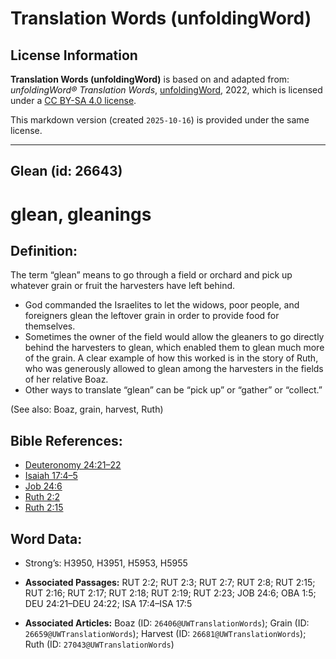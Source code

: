 # Translation Words (unfoldingWord)

## License Information

**Translation Words (unfoldingWord)** is based on and adapted from: _unfoldingWord® Translation Words_, [unfoldingWord](https://unfoldingword.org/utw), 2022, which is licensed under a [CC BY-SA 4.0 license](https://creativecommons.org/licenses/by-sa/4.0/legalcode.en).

This markdown version (created `2025-10-16`) is provided under the same license.



--------------------------------

## Glean (id: 26643)

glean, gleanings
================

Definition:
-----------

The term “glean” means to go through a field or orchard and pick up whatever grain or fruit the harvesters have left behind.

* God commanded the Israelites to let the widows, poor people, and foreigners glean the leftover grain in order to provide food for themselves.
* Sometimes the owner of the field would allow the gleaners to go directly behind the harvesters to glean, which enabled them to glean much more of the grain. A clear example of how this worked is in the story of Ruth, who was generously allowed to glean among the harvesters in the fields of her relative Boaz.
* Other ways to translate “glean” can be “pick up” or “gather” or “collect.”

(See also: Boaz, grain, harvest, Ruth)

Bible References:
-----------------

* [Deuteronomy 24:21–22](https://ref.ly/Deut24:21-Deut24:22)
* [Isaiah 17:4–5](https://ref.ly/Isa17:4-Isa17:5)
* [Job 24:6](https://ref.ly/Job24:6)
* [Ruth 2:2](https://ref.ly/Ruth2:2)
* [Ruth 2:15](https://ref.ly/Ruth2:15)

Word Data:
----------

* Strong’s: H3950, H3951, H5953, H5955

* **Associated Passages:** RUT 2:2; RUT 2:3; RUT 2:7; RUT 2:8; RUT 2:15; RUT 2:16; RUT 2:17; RUT 2:18; RUT 2:19; RUT 2:23; JOB 24:6; OBA 1:5; DEU 24:21–DEU 24:22; ISA 17:4–ISA 17:5
* **Associated Articles:** Boaz (ID: `26406@UWTranslationWords`); Grain (ID: `26659@UWTranslationWords`); Harvest (ID: `26681@UWTranslationWords`); Ruth (ID: `27043@UWTranslationWords`)

